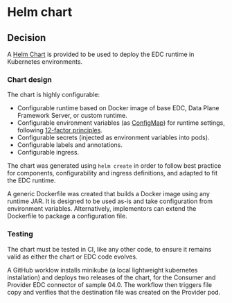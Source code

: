 # Helm chart

## Decision

A [Helm Chart](https://helm.sh) is provided to be used to deploy the EDC runtime in Kubernetes environments.

### Chart design

The chart is highly configurable:

- Configurable runtime based on Docker image of base EDC, Data Plane Framework Server, or custom runtime.
- Configurable environment variables (as [ConfigMap](https://kubernetes.io/docs/concepts/configuration/configmap/)) for runtime settings, following [12-factor principles](https://12factor.net/config).
- Configurable secrets (injected as environment variables into pods).
- Configurable labels and annotations.
- Configurable ingress.

The chart was generated using `helm create` in order to follow best practice for components, configurability and ingress definitions, and adapted to fit the EDC runtime.

A generic Dockerfile was created that builds a Docker image using any runtime JAR. It is designed to be used as-is and take configuration from environment variables. Alternatively, implementors can extend the Dockerfile to package a configuration file.

### Testing

The chart must be tested in CI, like any other code, to ensure it remains valid as either the chart or EDC code evolves.

A GitHub worklow installs minikube (a local lightweight kubernetes installation) and deploys two releases of the chart, for the Consumer and Provider EDC connector of sample 04.0. The workflow then triggers file copy and verifies that the destination file was created on the Provider pod.
